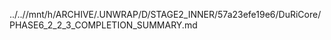 ../..//mnt/h/ARCHIVE/.UNWRAP/D/STAGE2_INNER/57a23efe19e6/DuRiCore/PHASE6_2_2_3_COMPLETION_SUMMARY.md